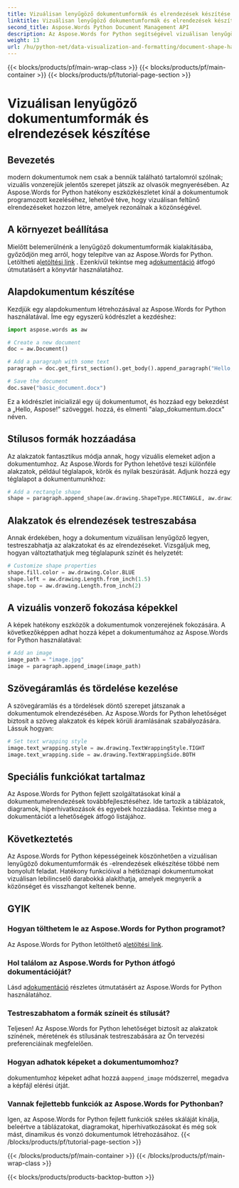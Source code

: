 ```yaml
---
title: Vizuálisan lenyűgöző dokumentumformák és elrendezések készítése
linktitle: Vizuálisan lenyűgöző dokumentumformák és elrendezések készítése
second_title: Aspose.Words Python Document Management API
description: Az Aspose.Words for Python segítségével vizuálisan lenyűgöző dokumentumelrendezéseket hozhat létre. Tanulja meg, hogyan adhat formákat, hogyan szabhat testre stílusokat, hogyan szúrhat be képeket, hogyan kezelheti a szövegáramlást és fokozhatja a vonzerőt.
weight: 13
url: /hu/python-net/data-visualization-and-formatting/document-shape-handling-formatting/
---
```


{{< blocks/products/pf/main-wrap-class >}}
{{< blocks/products/pf/main-container >}}
{{< blocks/products/pf/tutorial-page-section >}}

# Vizuálisan lenyűgöző dokumentumformák és elrendezések készítése


## Bevezetés

modern dokumentumok nem csak a bennük található tartalomról szólnak; vizuális vonzerejük jelentős szerepet játszik az olvasók megnyerésében. Az Aspose.Words for Python hatékony eszközkészletet kínál a dokumentumok programozott kezeléséhez, lehetővé téve, hogy vizuálisan feltűnő elrendezéseket hozzon létre, amelyek rezonálnak a közönségével.

## A környezet beállítása

 Mielőtt belemerülnénk a lenyűgöző dokumentumformák kialakításába, győződjön meg arról, hogy telepítve van az Aspose.Words for Python. Letöltheti a[letöltési link](https://releases.aspose.com/words/python/) . Ezenkívül tekintse meg a[dokumentáció](https://reference.aspose.com/words/python-net/) átfogó útmutatásért a könyvtár használatához.

## Alapdokumentum készítése

Kezdjük egy alapdokumentum létrehozásával az Aspose.Words for Python használatával. Íme egy egyszerű kódrészlet a kezdéshez:

```python
import aspose.words as aw

# Create a new document
doc = aw.Document()

# Add a paragraph with some text
paragraph = doc.get_first_section().get_body().append_paragraph("Hello, Aspose!")

# Save the document
doc.save("basic_document.docx")
```

Ez a kódrészlet inicializál egy új dokumentumot, és hozzáad egy bekezdést a „Hello, Aspose!” szöveggel. hozzá, és elmenti "alap_dokumentum.docx" néven.

## Stílusos formák hozzáadása

Az alakzatok fantasztikus módja annak, hogy vizuális elemeket adjon a dokumentumhoz. Az Aspose.Words for Python lehetővé teszi különféle alakzatok, például téglalapok, körök és nyilak beszúrását. Adjunk hozzá egy téglalapot a dokumentumunkhoz:

```python
# Add a rectangle shape
shape = paragraph.append_shape(aw.drawing.ShapeType.RECTANGLE, aw.drawing.RelativeHorizontalPosition.LEFT_MARGIN, 100, aw.drawing.RelativeVerticalPosition.TOP_MARGIN, 100, 200, 100)
```

## Alakzatok és elrendezések testreszabása

Annak érdekében, hogy a dokumentum vizuálisan lenyűgöző legyen, testreszabhatja az alakzatokat és az elrendezéseket. Vizsgáljuk meg, hogyan változtathatjuk meg téglalapunk színét és helyzetét:

```python
# Customize shape properties
shape.fill.color = aw.drawing.Color.BLUE
shape.left = aw.drawing.Length.from_inch(1.5)
shape.top = aw.drawing.Length.from_inch(2)
```

## A vizuális vonzerő fokozása képekkel

A képek hatékony eszközök a dokumentumok vonzerejének fokozására. A következőképpen adhat hozzá képet a dokumentumához az Aspose.Words for Python használatával:

```python
# Add an image
image_path = "image.jpg"
image = paragraph.append_image(image_path)
```

## Szövegáramlás és tördelése kezelése

A szövegáramlás és a tördelések döntő szerepet játszanak a dokumentumok elrendezésében. Az Aspose.Words for Python lehetőséget biztosít a szöveg alakzatok és képek körüli áramlásának szabályozására. Lássuk hogyan:

```python
# Set text wrapping style
image.text_wrapping.style = aw.drawing.TextWrappingStyle.TIGHT
image.text_wrapping.side = aw.drawing.TextWrappingSide.BOTH
```

## Speciális funkciókat tartalmaz

Az Aspose.Words for Python fejlett szolgáltatásokat kínál a dokumentumelrendezések továbbfejlesztéséhez. Ide tartozik a táblázatok, diagramok, hiperhivatkozások és egyebek hozzáadása. Tekintse meg a dokumentációt a lehetőségek átfogó listájához.

## Következtetés

Az Aspose.Words for Python képességeinek köszönhetően a vizuálisan lenyűgöző dokumentumformák és -elrendezések elkészítése többé nem bonyolult feladat. Hatékony funkcióival a hétköznapi dokumentumokat vizuálisan lebilincselő darabokká alakíthatja, amelyek megnyerik a közönséget és visszhangot keltenek benne.

## GYIK

### Hogyan tölthetem le az Aspose.Words for Python programot?
 Az Aspose.Words for Python letölthető a[letöltési link](https://releases.aspose.com/words/python/).

### Hol találom az Aspose.Words for Python átfogó dokumentációját?
 Lásd a[dokumentáció](https://reference.aspose.com/words/python-net/) részletes útmutatásért az Aspose.Words for Python használatához.

### Testreszabhatom a formák színeit és stílusát?
Teljesen! Az Aspose.Words for Python lehetőséget biztosít az alakzatok színének, méretének és stílusának testreszabására az Ön tervezési preferenciáinak megfelelően.

### Hogyan adhatok képeket a dokumentumomhoz?
 dokumentumhoz képeket adhat hozzá a`append_image` módszerrel, megadva a képfájl elérési útját.

### Vannak fejlettebb funkciók az Aspose.Words for Pythonban?
Igen, az Aspose.Words for Python fejlett funkciók széles skáláját kínálja, beleértve a táblázatokat, diagramokat, hiperhivatkozásokat és még sok mást, dinamikus és vonzó dokumentumok létrehozásához.
{{< /blocks/products/pf/tutorial-page-section >}}

{{< /blocks/products/pf/main-container >}}
{{< /blocks/products/pf/main-wrap-class >}}

{{< blocks/products/products-backtop-button >}}
